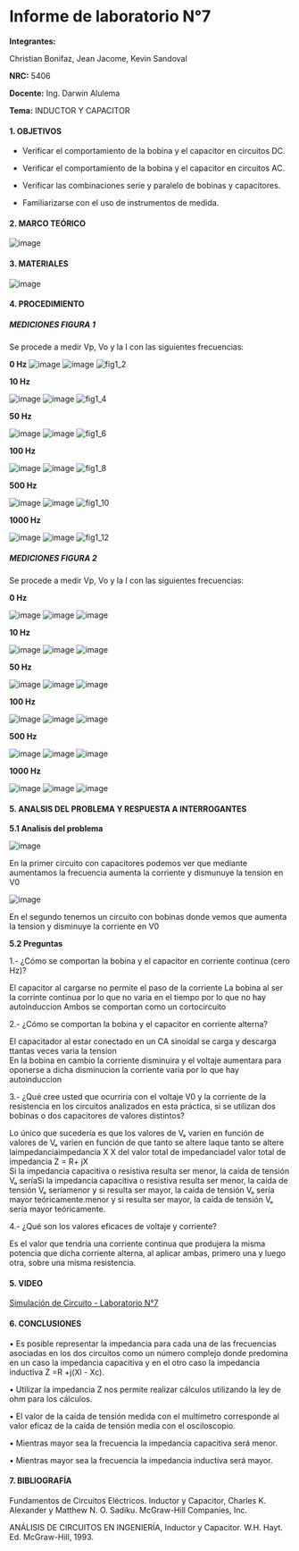 # Informe de laboratorio N°7

**Integrantes:**

Christian Bonifaz, Jean Jacome, Kevin Sandoval

**NRC:** 5406

**Docente:** Ing. Darwin Alulema

**Tema:** INDUCTOR Y CAPACITOR

#### 1. OBJETIVOS 

- Verificar el comportamiento de la bobina y el capacitor en circuitos DC. 

- Verificar el comportamiento de la bobina y el capacitor en circuitos AC. 

- Verificar las combinaciones serie y paralelo de bobinas y capacitores. 

- Familiarizarse con el uso de instrumentos de medida.

#### 2. MARCO TEÓRICO

![image](https://user-images.githubusercontent.com/85208164/131404035-d16be488-b547-4f29-b4be-c22c075d82a0.png)

#### 3. MATERIALES

![image](https://user-images.githubusercontent.com/84586968/131233388-95c17223-a90d-4216-b3b3-88bac370e478.png)

#### 4. PROCEDIMIENTO

##### MEDICIONES FIGURA 1

Se procede a medir Vp, Vo y la I con las siguientes frecuencias:

**0 Hz**
![image](https://user-images.githubusercontent.com/84586968/131201782-b4e74fa0-01ca-4c8f-8c98-944b08045bc6.png)
![image](https://user-images.githubusercontent.com/84586968/131201842-7addc4ef-bfbc-404f-8b3d-38efe9c5c94f.png)
![fig1_2](https://user-images.githubusercontent.com/84586968/131202077-d69d9de5-2da3-4c4e-bab8-63c34b7728ab.PNG)

**10 Hz**

![image](https://user-images.githubusercontent.com/84586968/131202317-bf47e121-1612-420f-9db0-8dd9d25d2dba.png)
![image](https://user-images.githubusercontent.com/84586968/131202333-10f5865f-eb15-4209-86b1-915807958cd2.png)
![fig1_4](https://user-images.githubusercontent.com/84586968/131202336-1fc097d3-13dc-4c00-a674-4238c68b5624.PNG)

**50 Hz**

![image](https://user-images.githubusercontent.com/84586968/131202410-4193821e-5acd-4f0d-aff9-36a1a800929d.png)
![image](https://user-images.githubusercontent.com/84586968/131230200-e0205ac2-770a-4c0e-bdb0-e59095f704ad.png)
![fig1_6](https://user-images.githubusercontent.com/84586968/131230208-a2b20ff2-9c5f-441c-a1d5-670d4b4ad12b.PNG)

**100 Hz**

![image](https://user-images.githubusercontent.com/84586968/131230425-17539598-8963-4079-8d86-ad26c01771c2.png)
![image](https://user-images.githubusercontent.com/84586968/131230308-2dec2ce7-b6cf-4bdc-811a-8a8d0a557f59.png)
![fig1_8](https://user-images.githubusercontent.com/84586968/131230436-7beebf7d-d001-4919-bd57-9a5de495fccc.PNG)

**500 Hz**

![image](https://user-images.githubusercontent.com/84586968/131230455-779bd936-c274-4cf1-b4eb-a5cef6050a5b.png)
![image](https://user-images.githubusercontent.com/84586968/131230346-c5bc4d66-3b96-43c1-816d-b190709befac.png)
![fig1_10](https://user-images.githubusercontent.com/84586968/131230456-c769213d-5bbf-45b7-b133-814b72b67775.PNG)

**1000 Hz**

![image](https://user-images.githubusercontent.com/84586968/131230482-2e87a9bf-66a2-4d4d-85f7-0009f316c7e2.png)
![image](https://user-images.githubusercontent.com/84586968/131230361-1b29af75-64b4-4f32-8b1e-9c5f03289a08.png)
![fig1_12](https://user-images.githubusercontent.com/84586968/131230486-0ba82b43-a109-4305-a780-b0931e9988b4.PNG)

##### MEDICIONES FIGURA 2

Se procede a medir Vp, Vo y la I con las siguientes frecuencias:

**0 Hz**

![image](https://user-images.githubusercontent.com/84586968/131230973-7304038f-1a38-4625-a7ba-2d9eed7f3e80.png)
![image](https://user-images.githubusercontent.com/84586968/131231048-b76c3fa2-07fc-46e5-a151-fbc3b70a1997.png)
![image](https://user-images.githubusercontent.com/84586968/131231733-eac939de-f15f-417d-8307-8201d2b89b5e.png)

**10 Hz**

![image](https://user-images.githubusercontent.com/84586968/131230991-f596aa27-53d1-454d-a52a-3e91e6d25446.png)
![image](https://user-images.githubusercontent.com/84586968/131231697-14b23fbf-cdb0-483e-a9a4-11261d2ad69d.png)
![image](https://user-images.githubusercontent.com/84586968/131231731-542140cf-3d88-41ba-ab75-d20582d7ce8e.png)

**50 Hz**

![image](https://user-images.githubusercontent.com/84586968/131231002-9f0209ad-21be-46ac-b957-52c8ce0a117e.png)
![image](https://user-images.githubusercontent.com/84586968/131231684-23d4a8af-d7af-4a31-a713-9ea2d874d98c.png)
![image](https://user-images.githubusercontent.com/84586968/131231762-056f6e1e-f504-4910-afff-87144ce29706.png)

**100 Hz**

![image](https://user-images.githubusercontent.com/84586968/131231008-4e12214d-6377-45c0-99bf-5b133b380a98.png)
![image](https://user-images.githubusercontent.com/84586968/131231663-63e9a91e-2d9f-489e-95e3-a318c4ae653c.png)
![image](https://user-images.githubusercontent.com/84586968/131231796-de12f6b4-2c8a-4f5a-b46b-e84ff73f8c4e.png)

**500 Hz**

![image](https://user-images.githubusercontent.com/84586968/131231011-5445a0a5-dea2-4a4b-ab41-b8b010b0ed16.png)
![image](https://user-images.githubusercontent.com/84586968/131231617-010b6e9a-4e15-4d8f-b9e4-a1525ec52155.png)
![image](https://user-images.githubusercontent.com/84586968/131231806-9e9bd3b1-5274-4532-a2a3-f4ea3f333f86.png)

**1000 Hz**

![image](https://user-images.githubusercontent.com/84586968/131231030-6693726a-9e7b-4044-8d42-451796c8d397.png)
![image](https://user-images.githubusercontent.com/84586968/131231595-ae1a74a2-053f-4324-bc31-3d607df482fd.png)
![image](https://user-images.githubusercontent.com/84586968/131231994-d759d84a-d38d-4a7e-8ec4-fa4736ad2149.png)






#### 5. ANALSIS DEL PROBLEMA Y RESPUESTA A INTERROGANTES

**5.1 Analisis del problema**

![image](https://user-images.githubusercontent.com/84586968/131232033-50fa8b51-3a5b-4bc2-a2b5-0b88fdfbdfb0.png)

En la primer circuito con capacitores podemos ver que mediante aumentamos la frecuencia aumenta la corriente y dismunuye la tension en V0

![image](https://user-images.githubusercontent.com/84586968/131232036-f69ad712-2a95-4012-a303-97078ab51741.png)

En el segundo tenemos un circuito con bobinas  donde vemos que aumenta la tension y disminuye la corriente en V0

**5.2 Preguntas**

1.- ¿Cómo se comportan la bobina y el capacitor en corriente continua (cero Hz)?

El capacitor al cargarse no permite el paso de la corriente
La bobina al ser la corrinte continua por lo que no varia en el tiempo por lo que no hay autoinduccion
Ambos se comportan como un cortocircuito

2.- ¿Cómo se comportan la bobina y el capacitor en corriente alterna?

El capacitador al estar conectado en un CA sinoidal se carga y descarga ttantas veces varia la tension  
En la bobina en cambio la corriente disminuira y el voltaje aumentara para oponerse a dicha disminucion
la corriente varia por lo que hay autoinduccion

3.- ¿Qué cree usted que ocurriría con el voltaje V0 y la corriente de la resistencia en los 
circuitos analizados en esta práctica, si se utilizan dos bobinas o dos capacitores de valores 
distintos?        

Lo único que sucedería es que los valores de Vₒ varíen en función de valores de Vₒ varíen en función de que tanto se altere laque tanto se altere laimpedanciaimpedancia X  X del valor total de impedanciadel valor total de impedancia 
Z =  R+ jX  
Si la impedancia capacitiva o resistiva resulta ser menor, la caída de tensión Vₒ seríaSi la impedancia capacitiva o resistiva resulta ser menor, la caída de tensión Vₒ seríamenor y si resulta ser mayor, la caída de tensión Vₒ sería mayor teóricamente.menor y si resulta ser mayor, la caída de tensión Vₒ sería mayor teóricamente.

4.- ¿Qué son los valores eficaces de voltaje y corriente?

Es el valor que tendría una corriente continua que produjera la misma potencia que dicha corriente alterna, al aplicar ambas, primero una y luego otra, sobre una misma resistencia.

#### 5. VIDEO

[Simulación de Circuito - Laboratorio N°7](https://youtu.be/2LPDnnvfnT4 "Simulación de Circuito - Laboratorio N°7")

#### 6. CONCLUSIONES

•	Es posible representar la impedancia para cada una de las frecuencias asociadas en los dos circuitos como un número complejo donde predomina en un caso la impedancia capacitiva y en el otro caso la impedancia inductiva Z =R +j(Xl - Xc). 

•	Utilizar la impedancia Z nos permite realizar cálculos utilizando la ley de ohm para los cálculos. 

•	El valor de la caída de tensión medida con el multímetro corresponde al valor eficaz de la caída de tensión media con el osciloscopio. 

•	Mientras mayor sea la frecuencia la impedancia capacitiva será menor. 

•	Mientras mayor sea la frecuencia la impedancia inductiva será mayor.


#### 7. BIBLIOGRAFÍA

Fundamentos de Circuitos Eléctricos. Inductor y Capacitor, Charles K. Alexander y Matthew N. O. Sadiku. McGraw-Hill Companies, Inc.

ANÁLISIS DE CIRCUITOS EN INGENIERÍA, Inductor y Capacitor. W.H. Hayt. Ed. McGraw-Hill, 1993.

